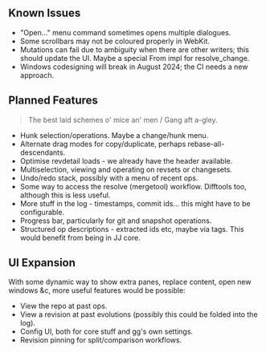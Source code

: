 Known Issues
------------
* "Open..." menu command sometimes opens multiple dialogues.
* Some scrollbars may not be coloured properly in WebKit.
* Mutations can fail due to ambiguity when there are other writers; this should update the UI. Maybe a special From impl for resolve_change.
* Windows codesigning will break in August 2024; the CI needs a new approach.

Planned Features
----------------
> The best laid schemes o' mice an' men / Gang aft a-gley.

* Hunk selection/operations. Maybe a change/hunk menu.
* Alternate drag modes for copy/duplicate, perhaps  rebase-all-descendants.
* Optimise revdetail loads - we already have the header available.
* Multiselection, viewing and operating on revsets or changesets.
* Undo/redo stack, possibly with a menu of recent ops.
* Some way to access the resolve (mergetool) workflow. Difftools too, although this is less useful.
* More stuff in the log - timestamps, commit ids... this might have to be configurable. 
* Progress bar, particularly for git and snapshot operations.
* Structured op descriptions - extracted ids etc, maybe via tags. This would benefit from being in JJ core.

UI Expansion
------------
With some dynamic way to show extra panes, replace content, open new windows &c, more useful features would be possible:

* View the repo at past ops.
* View a revision at past evolutions (possibly this could be folded into the log).
* Config UI, both for core stuff and gg's own settings.
* Revision pinning for split/comparison workflows.
